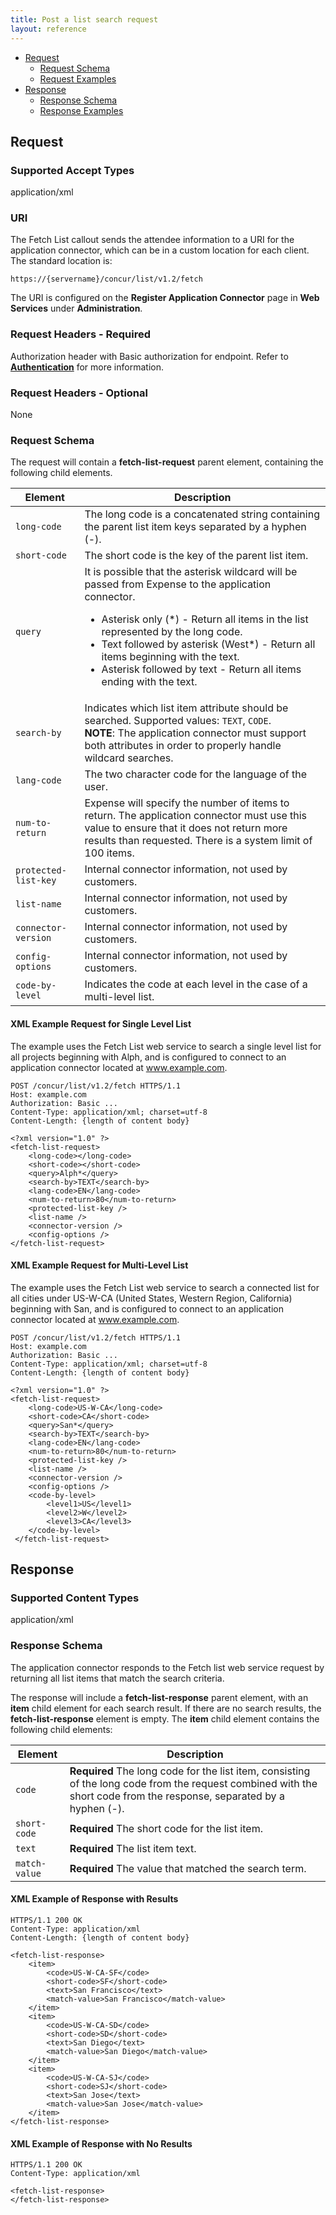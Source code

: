 ```yaml
---
title: Post a list search request
layout: reference
---
```


* [Request](#request)
  * [Request Schema](#req-schema)
  * [Request Examples](#req-examples)
* [Response](#response)
  * [Response Schema](#res-schema)
  * [Response Examples](#res-examples)

## Request <a name="request"></a>

### Supported Accept Types
application/xml

### URI
The Fetch List callout sends the attendee information to a URI for the application connector, which can be in a custom location for each client. The standard location is:

    https://{servername}/concur/list/v1.2/fetch

The URI is configured on the **Register Application Connector** page in **Web Services** under **Administration**.

### Request Headers - Required
Authorization header with Basic authorization for endpoint. Refer to [**Authentication**][1] for more information.

### Request Headers - Optional
None

### <a name="req-schema"></a>Request Schema
The request will contain a **fetch-list-request** parent element, containing the following child elements.

|  Element |  Description |
|--------------|--------------|
|`long-code`|The long code is a concatenated string containing the parent list item keys separated by a hyphen (-).|
|`short-code`|The short code is the key of the parent list item. |
|`query`|It is possible that the asterisk wildcard will be passed from Expense to the application connector. <ul><li>Asterisk only (\*) - Return all items in the list represented by the long code.</li><li>Text followed by asterisk (West\*) - Return all items beginning with the text.</li><li>Asterisk followed by text - Return all items ending with the text.</li></ul>|
|`search-by`|Indicates which list item attribute should be searched. Supported values: `TEXT`, `CODE`.<br/>**NOTE**: The application connector must support both attributes in order to properly handle wildcard searches.|
|`lang-code`|The two character code for the language of the user.|
|`num-to-return`|Expense will specify the number of items to return. The application connector must use this value to ensure that it does not return more results than requested. There is a system limit of 100 items.|
|`protected-list-key`|Internal connector information, not used by customers.|
|`list-name`|Internal connector information, not used by customers.|
|`connector-version`|Internal connector information, not used by customers.|
|`config-options`|Internal connector information, not used by customers.|
|`code-by-level`|Indicates the code at each level in the case of a multi-level list.|

####  <a name="req-examples"></a>XML Example Request for Single Level List

The example uses the Fetch List web service to search a single level list for all projects beginning with Alph, and is configured to connect to an application connector located at www.example.com.

```http
POST /concur/list/v1.2/fetch HTTPS/1.1
Host: example.com
Authorization: Basic ...
Content-Type: application/xml; charset=utf-8
Content-Length: {length of content body}

<?xml version="1.0" ?>
<fetch-list-request>
    <long-code></long-code>
    <short-code></short-code>
    <query>Alph*</query>
    <search-by>TEXT</search-by>
    <lang-code>EN</lang-code>
    <num-to-return>80</num-to-return>
    <protected-list-key />
    <list-name />
    <connector-version />
    <config-options />
</fetch-list-request>
```

####  XML Example Request for Multi-Level List

The example uses the Fetch List web service to search a connected list for all cities under US-W-CA (United States, Western Region, California) beginning with San, and is configured to connect to an application connector located at www.example.com.

```http
POST /concur/list/v1.2/fetch HTTPS/1.1
Host: example.com
Authorization: Basic ...
Content-Type: application/xml; charset=utf-8
Content-Length: {length of content body}

<?xml version="1.0" ?>
<fetch-list-request>
    <long-code>US-W-CA</long-code>
    <short-code>CA</short-code>
    <query>San*</query>
    <search-by>TEXT</search-by>
    <lang-code>EN</lang-code>
    <num-to-return>80</num-to-return>
    <protected-list-key />
    <list-name />
    <connector-version />
    <config-options />
    <code-by-level>
        <level1>US</level1>
        <level2>W</level2>
        <level3>CA</level3>      
    </code-by-level>
 </fetch-list-request>
```

## Response <a name="response"></a>

### Supported Content Types

application/xml

### <a name="res-schema"></a>Response Schema

The application connector responds to the Fetch list web service request by returning all list items that match the search criteria.

The response will include a **fetch-list-response** parent element, with an **item** child element for each search result. If there are no search results, the **fetch-list-response** element is empty. The **item** child element contains the following child elements:

|  Element |  Description |
|---------------|--------------|
|`code` |**Required** The long code for the list item, consisting of the long code from the request combined with the short code from the response, separated by a hyphen (-). |
| `short-code` |**Required** The short code for the list item.|
| `text` |**Required** The list item text.|
| `match-value` |**Required** The value that matched the search term.|

####  <a name="res-examples"></a>XML Example of Response with Results

```http
HTTPS/1.1 200 OK
Content-Type: application/xml
Content-Length: {length of content body}

<fetch-list-response>
    <item>
        <code>US-W-CA-SF</code>
        <short-code>SF</short-code>
        <text>San Francisco</text>
        <match-value>San Francisco</match-value>
    </item>
    <item>
        <code>US-W-CA-SD</code>
        <short-code>SD</short-code>
        <text>San Diego</text>
        <match-value>San Diego</match-value>
    </item>
    <item>
        <code>US-W-CA-SJ</code>
        <short-code>SJ</short-code>
        <text>San Jose</text>
        <match-value>San Jose</match-value>
    </item>
</fetch-list-response>
```

####  XML Example of Response with No Results

```http
HTTPS/1.1 200 OK
Content-Type: application/xml

<fetch-list-response>
</fetch-list-response>
```

[1]: /api-reference/authentication/apidoc.html

